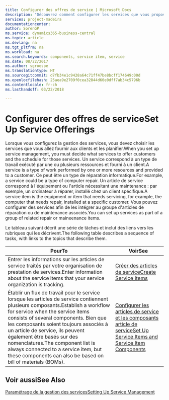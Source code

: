 ```yaml
---
title: Configurer des offres de service | Microsoft Docs
description: "Découvrez comment configurer les services que vous proposez à vos clients."
services: project-madeira
documentationcenter: 
author: SorenGP
ms.service: dynamics365-business-central
ms.topic: article
ms.devlang: na
ms.tgt_pltfrm: na
ms.workload: na
ms.search.keywords: components, service item, service
ms.date: 08/22/2017
ms.author: sgroespe
ms.translationtype: HT
ms.sourcegitcommit: d7fb34e1c9428a64c71ff47be8bcff174649c00d
ms.openlocfilehash: 25aea9e2709f0cea32844d60e0dff7ab34c5796b
ms.contentlocale: fr-ch
ms.lasthandoff: 03/22/2018

---
```


# <a name="set-up-service-offerings"></a><span data-ttu-id="5c7f6-103">Configurer des offres de service</span><span class="sxs-lookup"><span data-stu-id="5c7f6-103">Set Up Service Offerings</span></span>
<span data-ttu-id="5c7f6-104">Lorsque vous configurez la gestion des services, vous devez choisir les services que vous allez fournir aux clients et les planifier.</span><span class="sxs-lookup"><span data-stu-id="5c7f6-104">When you set up service management, you must decide what services to offer customers and the schedule for those services.</span></span> <span data-ttu-id="5c7f6-105">Un service correspond à un type de travail exécuté par une ou plusieurs ressources et fourni à un client.</span><span class="sxs-lookup"><span data-stu-id="5c7f6-105">A service is a type of work performed by one or more resources and provided to a customer.</span></span> <span data-ttu-id="5c7f6-106">Ce peut être un type de réparation informatique.</span><span class="sxs-lookup"><span data-stu-id="5c7f6-106">For example, a service could be a type of computer repair.</span></span> <span data-ttu-id="5c7f6-107">Un article de service correspond à l'équipement ou l'article nécessitant une maintenance : par exemple, un ordinateur à réparer, installé chez un client spécifique.</span><span class="sxs-lookup"><span data-stu-id="5c7f6-107">A service item is the equipment or item that needs servicing, for example, the computer that needs repair, installed at a specific customer.</span></span> <span data-ttu-id="5c7f6-108">Vous pouvez configurer des services afin de les intégrer au groupe d'articles de réparation ou de maintenance associés.</span><span class="sxs-lookup"><span data-stu-id="5c7f6-108">You can set up services as part of a group of related repair or maineenance items.</span></span>  
  
<span data-ttu-id="5c7f6-109">Le tableau suivant décrit une série de tâches et inclut des liens vers les rubriques qui les décrivent.</span><span class="sxs-lookup"><span data-stu-id="5c7f6-109">The following table describes a sequence of tasks, with links to the topics that describe them.</span></span>  
  
|<span data-ttu-id="5c7f6-110">**Pour**</span><span class="sxs-lookup"><span data-stu-id="5c7f6-110">**To**</span></span>|<span data-ttu-id="5c7f6-111">**Voir**</span><span class="sxs-lookup"><span data-stu-id="5c7f6-111">**See**</span></span>|  
|------------|-------------|  
|<span data-ttu-id="5c7f6-112">Entrer les informations sur les articles de service traités par votre organisation de prestation de services.</span><span class="sxs-lookup"><span data-stu-id="5c7f6-112">Enter information about the service items that your service organization is tracking.</span></span>|[<span data-ttu-id="5c7f6-113">Créer des articles de service</span><span class="sxs-lookup"><span data-stu-id="5c7f6-113">Create Service Items</span></span>](service-how-to-create-service-items.md)|  
|<span data-ttu-id="5c7f6-114">Établir un flux de travail pour le service lorsque les articles de service contiennent plusieurs composants.</span><span class="sxs-lookup"><span data-stu-id="5c7f6-114">Establish a workflow for service when the service items consists of several components.</span></span> <span data-ttu-id="5c7f6-115">Bien que les composants soient toujours associés à un article de service, ils peuvent également être basés sur des nomenclatures.</span><span class="sxs-lookup"><span data-stu-id="5c7f6-115">The component list is always connected to a service item, but these components can also be based on bill of materials (BOMs).</span></span>|[<span data-ttu-id="5c7f6-116">Configurer les articles de service et les composants article de service</span><span class="sxs-lookup"><span data-stu-id="5c7f6-116">Set Up Service Items and Service Item Components</span></span>](service-how-setup-service-items.md)|  
  
## <a name="see-also"></a><span data-ttu-id="5c7f6-117">Voir aussi</span><span class="sxs-lookup"><span data-stu-id="5c7f6-117">See Also</span></span>  
[<span data-ttu-id="5c7f6-118">Paramétrage de la gestion des services</span><span class="sxs-lookup"><span data-stu-id="5c7f6-118">Setting Up Service Management</span></span>](service-setup-service.md)   
